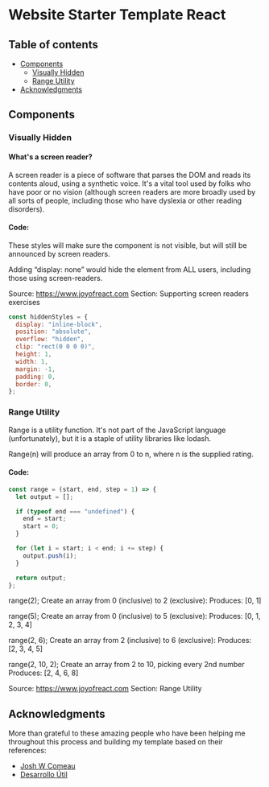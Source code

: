 # Website Starter Template React

## Table of contents

- [Components](#components)
  - [Visually Hidden](#visually-hidden)
  - [Range Utility](#range-utility)
- [Acknowledgments](#acknowledgments)

## Components

### Visually Hidden

#### What's a screen reader?

A screen reader is a piece of software that parses the DOM and reads its contents aloud, using a synthetic voice. It's a vital tool used by folks who have poor or no vision (although screen readers are more broadly used by all sorts of people, including those who have dyslexia or other reading disorders).

#### Code:

These styles will make sure the component is not visible, but will still be announced by screen readers.

Adding “display: none” would hide the element from ALL users, including those using screen-readers.

Source: https://www.joyofreact.com
Section: Supporting screen readers exercises

```js
const hiddenStyles = {
  display: "inline-block",
  position: "absolute",
  overflow: "hidden",
  clip: "rect(0 0 0 0)",
  height: 1,
  width: 1,
  margin: -1,
  padding: 0,
  border: 0,
};
```

### Range Utility

Range is a utility function. It's not part of the JavaScript language (unfortunately), but it is a staple of utility libraries like lodash.

Range(n) will produce an array from 0 to n, where n is the supplied rating.

#### Code:

```js
const range = (start, end, step = 1) => {
  let output = [];

  if (typeof end === "undefined") {
    end = start;
    start = 0;
  }

  for (let i = start; i < end; i += step) {
    output.push(i);
  }

  return output;
};
```

range(2);
Create an array from 0 (inclusive) to 2 (exclusive):
Produces: [0, 1]

range(5);
Create an array from 0 (inclusive) to 5 (exclusive):
Produces: [0, 1, 2, 3, 4]

range(2, 6);
Create an array from 2 (inclusive) to 6 (exclusive):
Produces: [2, 3, 4, 5]

range(2, 10, 2);
Create an array from 2 to 10, picking every 2nd number
Produces: [2, 4, 6, 8]

Source: https://www.joyofreact.com
Section: Range Utility

## Acknowledgments

More than grateful to these amazing people who have been helping me throughout this process and building my template based on their references:

- [Josh W Comeau](https://www.joyofreact.com/)
- [Desarrollo Útil](https://www.youtube.com/@DesarrolloUtil)
